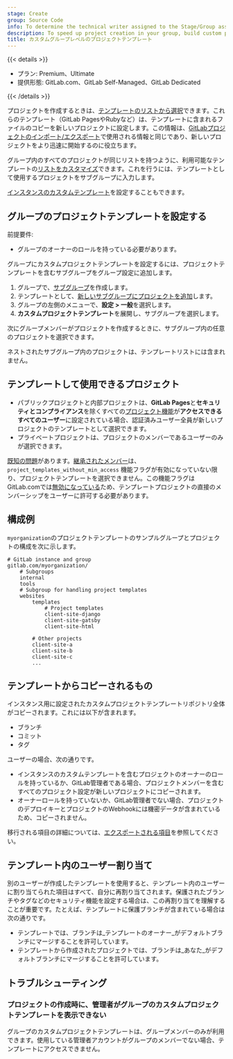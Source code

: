 ```yaml
---
stage: Create
group: Source Code
info: To determine the technical writer assigned to the Stage/Group associated with this page, see https://handbook.gitlab.com/handbook/product/ux/technical-writing/#assignments
description: To speed up project creation in your group, build custom project templates and share them with your group.
title: カスタムグループレベルのプロジェクトテンプレート
---
```


{{< details >}}

- プラン: Premium、Ultimate
- 提供形態: GitLab.com、GitLab Self-Managed、GitLab Dedicated

{{< /details >}}

プロジェクトを作成するときは、[テンプレートのリストから選択](../project/_index.md)できます。これらのテンプレート（GitLab PagesやRubyなど）は、テンプレートに含まれるファイルのコピーを新しいプロジェクトに設定します。この情報は、[GitLabプロジェクトのインポート/エクスポート](../project/settings/import_export.md)で使用される情報と同じであり、新しいプロジェクトをより迅速に開始するのに役立ちます。

グループ内のすべてのプロジェクトが同じリストを持つように、利用可能なテンプレートの[リストをカスタマイズ](../project/_index.md)できます。これを行うには、テンプレートとして使用するプロジェクトをサブグループに入力します。

[インスタンスのカスタムテンプレート](../../administration/custom_project_templates.md)を設定することもできます。

## グループのプロジェクトテンプレートを設定する

前提要件:

- グループのオーナーのロールを持っている必要があります。

グループにカスタムプロジェクトテンプレートを設定するには、プロジェクトテンプレートを含むサブグループをグループ設定に追加します。

1. グループで、[サブグループ](subgroups/_index.md)を作成します。
1. テンプレートとして、[新しいサブグループにプロジェクトを追加](_index.md#add-projects-to-a-group)します。
1. グループの左側のメニューで、**設定 > 一般**を選択します。
1. **カスタムプロジェクトテンプレート**を展開し、サブグループを選択します。

次にグループメンバーがプロジェクトを作成するときに、サブグループ内の任意のプロジェクトを選択できます。

ネストされたサブグループ内のプロジェクトは、テンプレートリストには含まれません。

## テンプレートして使用できるプロジェクト

- パブリックプロジェクトと内部プロジェクトは、**GitLab Pages**と**セキュリティとコンプライアンス**を除くすべての[プロジェクト機能](../project/settings/_index.md#configure-project-features-and-permissions)が**アクセスできるすべてのユーザー**に設定されている場合、認証済みユーザー全員が新しいプロジェクトのテンプレートとして選択できます。
- プライベートプロジェクトは、プロジェクトのメンバーであるユーザーのみが選択できます。

[既知の問題](https://gitlab.com/gitlab-org/gitlab/-/issues/480779)があります。[継承されたメンバー](../project/members/_index.md#membership-types)は、`project_templates_without_min_access` 機能フラグが有効になっていない限り、プロジェクトテンプレートを選択できません。この機能フラグはGitLab.comでは[無効になっている](https://gitlab.com/gitlab-org/gitlab/-/issues/425452)ため、テンプレートプロジェクトの直接のメンバーシップをユーザーに許可する必要があります。

## 構成例

`myorganization`のプロジェクトテンプレートのサンプルグループとプロジェクトの構成を次に示します。

```plaintext
# GitLab instance and group
gitlab.com/myorganization/
    # Subgroups
    internal
    tools
    # Subgroup for handling project templates
    websites
        templates
            # Project templates
            client-site-django
            client-site-gatsby
            client-site-html

        # Other projects
        client-site-a
        client-site-b
        client-site-c
        ...
```

## テンプレートからコピーされるもの

インスタンス用に設定されたカスタムプロジェクトテンプレートリポジトリ全体がコピーされます。これには以下が含まれます。

- ブランチ
- コミット
- タグ

ユーザーの場合、次の通りです。

- インスタンスのカスタムテンプレートを含むプロジェクトのオーナーのロールを持っているか、GitLab管理者である場合、プロジェクトメンバーを含むすべてのプロジェクト設定が新しいプロジェクトにコピーされます。
- オーナーロールを持っていないか、GitLab管理者でない場合、プロジェクトのデプロイキーとプロジェクトのWebhookには機密データが含まれているため、コピーされません。

移行される項目の詳細については、[エクスポートされる項目](../project/settings/import_export.md#project-items-that-are-exported)を参照してください。

## テンプレート内のユーザー割り当て

別のユーザーが作成したテンプレートを使用すると、テンプレート内のユーザーに割り当てられた項目はすべて、自分に再割り当てされます。保護されたブランチやタグなどのセキュリティ機能を設定する場合は、この再割り当てを理解することが重要です。たとえば、テンプレートに保護ブランチが含まれている場合は次の通りです。

- テンプレートでは、ブランチは_テンプレートのオーナー_がデフォルトブランチにマージすることを許可しています。
- テンプレートから作成されたプロジェクトでは、ブランチは_あなた_がデフォルトブランチにマージすることを許可しています。

## トラブルシューティング

### プロジェクトの作成時に、管理者がグループのカスタムプロジェクトテンプレートを表示できない

グループのカスタムプロジェクトテンプレートは、グループメンバーのみが利用できます。使用している管理者アカウントがグループのメンバーでない場合、テンプレートにアクセスできません。
